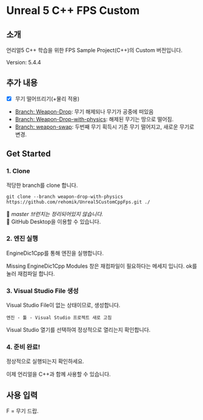 # Unreal 5 C++ FPS Custom

## 소개

언리얼5 C++ 학습을 위한 FPS Sample Project(C++)의 Custom 버전입니다.

Version: 5.4.4

## 추가 내용
- [x] 무기 떨어뜨리기(+물리 적용)
- [Branch: Weapon-Drop](https://github.com/rehomik/Unreal5CustomCppFps/tree/weapon-drop): 무기 해제되나 무기가 공중에 떠있음
- [Branch: Weapon-Drop-with-physics](https://github.com/rehomik/Unreal5CustomCppFps/tree/weapon-drop-with-physics): 해제된 무기는 땅으로 떨어짐.
- [Branch: weapon-swap](https://github.com/rehomik/Unreal5CustomCppFps/tree/weapon-swap): 두번째 무기 획득시 기존 무기 떨어지고, 새로운 무기로 변경.

## Get Started

### 1. Clone

적당한 branch를 clone 합니다.

```
git clone --branch weapon-drop-with-physics https://github.com/rehomik/Unreal5CustomCppFps.git ./
```

🙌 _master 브런치는 정리되어있지 않습니다._<br>
🙌 GitHub Desktop을 이용할 수 있습니다.

### 2. 엔진 실행

EngineDic1Cpp를 통해 엔진을 실행합니다.

Missing EngineDic1Cpp Modules 창은 재컴파일이 필요하다는 메세지 입니다. ok를 눌러 재컴파일 합니다.

### 3. Visual Studio File 생성

Visual Studio File이 없는 상태이므로, 생성합니다.

    엔진 - 툴 - Visual Studio 프로젝트 새로 고침

Visual Studio 열기를 선택하여 정상적으로 열리는지 확인합니다.

### 4. 준비 완료!

정상적으로 실행되는지 확인하세요.

이제 언리얼을 C++과 함께 사용할 수 있습니다.

## 사용 입력

F = 무기 드랍.